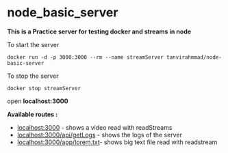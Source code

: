 # node_basic_server

<b> This is a  Practice server for testing docker and streams in node</b>

To start the server 
```
docker run -d -p 3000:3000 --rm --name streamServer tanvirahmmad/node-basic-server
``` 
To stop the server 
```
docker stop streamServer
``` 

open <b> localhost:3000 </b>

<b> Available routes :</b>

* [localhost:3000](http://localhost:3000) - shows a video read with readStreams 
* [localhost:3000/api/getLogs](http://localhost:3000/api/getLogs) - shows the logs of the server
* [localhost:3000/app/lorem.txt](http://localhost:3000/app/lorem.txt)- shows big text file read with readstream

